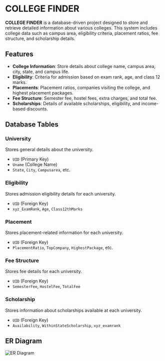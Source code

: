 # COLLEGE FINDER

**COLLEGE FINDER** is a database-driven project designed to store and retrieve detailed information about various colleges. This system includes college data such as campus area, eligibility criteria, placement ratios, fee structure, and scholarship details.

## Features

- **College Information**: Store details about college name, campus area, city, state, and campus life.
- **Eligibility**: Criteria for admission based on exam rank, age, and class 12 marks.
- **Placements**: Placement ratios, companies visiting the college, and highest placement packages.
- **Fee Structure**: Semester fee, hostel fees, extra charges, and total fee.
- **Scholarships**: Details of available scholarships, eligibility, and income-based discounts.

## Database Tables

### University
Stores general details about the university.

- `UID` (Primary Key)
- `Uname` (College Name)
- `State`, `City`, `Campusarea`, etc.

### Eligibility
Stores admission eligibility details for each university.

- `UID` (Foreign Key)
- `xyz_ExamRank`, `Age`, `Class12thMarks`

### Placement
Stores placement-related information for each university.

- `UID` (Foreign Key)
- `PlacementRatio`, `TopCompany`, `HighestPackage`, etc.

### Fee Structure
Stores fee details for each university.

- `UID` (Foreign Key)
- `SemesterFee`, `HostelFee`, `TotalFee`

### Scholarship
Stores information about scholarships available at each university.

- `UID` (Foreign Key)
- `Availability`, `WithinStateScholarship`, `xyz_examrank`

## ER Diagram

![ER Diagram](https://github.com/user-attachments/assets/f57256a1-b86c-4fda-a087-67951742890c)

